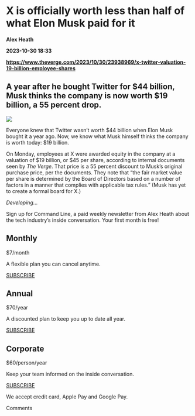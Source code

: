 # X is officially worth less than half of what Elon Musk paid for it
**Alex Heath**

**2023-10-30 18:33**

**https://www.theverge.com/2023/10/30/23938969/x-twitter-valuation-19-billion-employee-shares**

A year after he bought Twitter for $44 billion, Musk thinks the company is now worth $19 billion, a 55 percent drop.
--------------------------------------------------------------------------------------------------------------------

![](https://cdn.vox-cdn.com/thumbor/1vbM-3b6owiX2bOaw_cbin_v9c0=/0x0:2040x1360/1200x628/filters:focal(1020x680:1021x681)/cdn.vox-cdn.com/uploads/chorus_asset/file/24090208/STK171_VRG_Illo_9_Normand_ElonMusk_09.jpg)

Everyone knew that Twitter wasn’t worth $44 billion when Elon Musk bought it a year ago. Now, we know what Musk himself thinks the company is worth today: $19 billion.

On Monday, employees at X were awarded equity in the company at a valuation of $19 billion, or $45 per share, according to internal documents seen by _The Verge_. That price is a 55 percent discount to Musk’s original purchase price, per the documents. They note that “the fair market value per share is determined by the Board of Directors based on a number of factors in a manner that complies with applicable tax rules.” (Musk has yet to create a formal board for X.)

_Developing..._

Sign up for Command Line, a paid weekly newsletter from Alex Heath about the tech industry’s inside conversation. Your first month is free!

Monthly
-------

$7/month

A flexible plan you can cancel anytime.

[SUBSCRIBE](https://subs.theverge.com/checkout?plan=85339)

Annual
------

$70/year

A discounted plan to keep you up to date all year.

[SUBSCRIBE](https://subs.theverge.com/checkout?plan=85341)

Corporate
---------

$60/person/year

Keep your team informed on the inside conversation.

[SUBSCRIBE](https://subs.theverge.com/checkout?plan=89107)

We accept credit card, Apple Pay and Google Pay.

Comments